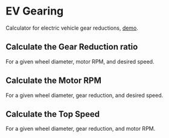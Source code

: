 # EV Gearing
Calculator for electric vehicle gear reductions, [demo](http://robot54.com/gearing).

## Calculate the Gear Reduction ratio
For a given wheel diameter, motor RPM, and desired speed.

## Calculate the Motor RPM
For a given wheel diameter, gear reduction, and desired speed.

## Calculate the Top Speed
For a given wheel diameter, gear reduction, and motor RPM.
